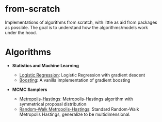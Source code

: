 # from-scratch

Implementations of algorithms from scratch, with little as aid from packages as possible. The goal is to understand how the algorithms/models work under the hood.

# Algorithms

* **Statistics and Machine Learning**
    * [Logistic Regression](./logistic_regression/logistic_regression.py): Logistic Regression with gradient descent
    * [Boosting](./bosting/vanilla-boosting.py): A vanilla implementation of gradient boosting

* **MCMC Samplers**
    * [Metropolis-Hastings](./metropolis_hastings/metropolis_hastings.R): Metropolis-Hastings algorithm with symmetrical proposal distribution
    * [Random-Walk Metropolis-Hastings](./metropolis_hastings/random_walk_mh.R): Standard Random-Walk Metropolis Hastings, generalize to be multidimensional.
